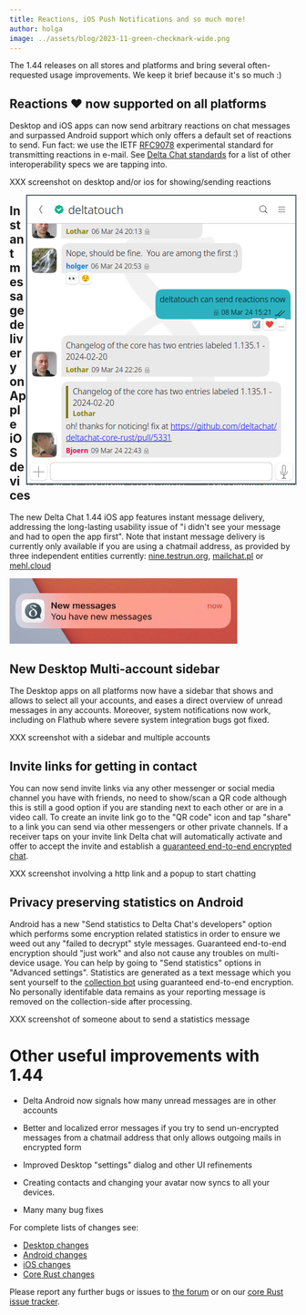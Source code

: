 ```yaml
---
title: Reactions, iOS Push Notifications and so much more!
author: holga
image: ../assets/blog/2023-11-green-checkmark-wide.png
---
```


The 1.44 releases on all stores and platforms and bring
several often-requested usage improvements.
We keep it brief because it's so much :) 

## Reactions ❤️  now supported on all platforms 

Desktop and iOS apps can now send arbitrary reactions 
on chat messages and surpassed Android support 
which only offers a default set of reactions to send. 
Fun fact: we use the IETF [RFC9078](https://www.ietf.org/rfc/rfc9078.html) 
experimental standard for transmitting reactions in e-mail. 
See [Delta Chat standards](https://github.com/deltachat/deltachat-core-rust/blob/main/standards.md)
for a list of other interoperability specs we are tapping into. 

XXX screenshot on desktop and/or ios for showing/sending reactions

<img alt="DeltaTouch chat with reactions" src="../assets/blog/2024-03-11-deltatouch-reactions.png" style="float:right;">

## Instant message delivery on Apple iOS devices

The new Delta Chat 1.44 iOS app features instant message delivery,
addressing the long-lasting usability issue of 
"i didn't see your message and had to open the app first".
Note that instant message delivery is currently 
only available if you are using a chatmail address,
as provided by three independent entities currently: 
[nine.testrun.org](https://nine.testrun.org),
[mailchat.pl](https://mailchat.pl) or [mehl.cloud](https://mehl.cloud)

<img alt="iOS Lockscreen showing a notification" src="../assets/blog/2024-03-you-have-new-messages.jpg" width="400" />


## New Desktop Multi-account sidebar

The Desktop apps on all platforms now have a sidebar
that shows and allows to select all your accounts,
and eases a direct overview of unread messages in any accounts. 
Moreover, system notifications now work, including on Flathub 
where severe system integration bugs got fixed. 

XXX screenshot with a sidebar and multiple accounts

## Invite links for getting in contact 

You can now send invite links via any other messenger 
or social media channel you have with friends,
no need to show/scan a QR code although this is
still a good option if you are standing next to each other 
or are in a video call. 
To create an invite link go to the "QR code" icon 
and tap "share" to a link you can send via other messengers
or other private channels.
If a receiver taps on your invite link Delta chat will automatically activate
and offer to accept the invite and establish 
a [guaranteed end-to-end encrypted chat](https://delta.chat/en/2023-11-23-jumbo-42). 

XXX screenshot involving a http link and a popup to start chatting 

## Privacy preserving statistics on Android 

Android has a new "Send statistics to Delta Chat's developers" option
which performs some encryption related statistics in order to ensure
we weed out any "failed to decrypt" style messages. 
Guaranteed end-to-end encryption should "just work" 
and also not cause any troubles on multi-device usage. 
You can help by going to "Send statistics" options in "Advanced settings". 
Statistics are generated as a text message which you sent yourself 
to the [collection bot](https://github.com/deltachat/self_reporting_bot/blob/main/self_reporting_bot.py) using guaranteed end-to-end encryption. 
No personally identifable data remains as your reporting message 
is removed on the collection-side after processing. 

XXX screenshot of someone about to send a statistics message 


# Other useful improvements with 1.44 
 
- Delta Android now signals how many unread messages are in other accounts 

- Better and localized error messages if you try to send un-encrypted
  messages from a chatmail address that only allows outgoing mails in
  encrypted form

- Improved Desktop "settings" dialog and other UI refinements 

- Creating contacts and changing your avatar now syncs to all your devices. 

- Many many bug fixes 

For complete lists of changes see: 

- [Desktop changes](https://github.com/deltachat/deltachat-desktop/blob/master/CHANGELOG.md) 
- [Android changes](https://github.com/deltachat/deltachat-android/blob/master/CHANGELOG.md) 
- [iOS changes](https://github.com/deltachat/deltachat-ios/blob/master/CHANGELOG.md) 
- [Core Rust changes](https://github.com/deltachat/deltachat-core-rust/blob/main/CHANGELOG.md) 

Please report any further bugs or issues to [the forum](https://support.delta.chat) 
or on our [core Rust issue tracker](https://github.com/deltachat/deltachat-core-rust/issues).
